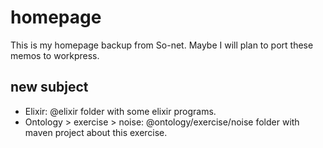 # homepage
This is my homepage backup from So-net. Maybe I will plan to port these memos to workpress. 

## new subject
- Elixir: @elixir folder with some elixir programs.
- Ontology > exercise > noise: @ontology/exercise/noise folder with maven project about this exercise.

